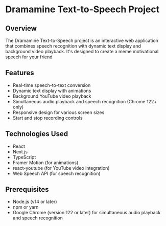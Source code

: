 # Dramamine Text-to-Speech Project

## Overview

The Dramamine Text-to-Speech project is an interactive web application that combines speech recognition with dynamic text display and background video playback. It's designed to create a meme motivational speech for your friend

## Features
- Real-time speech-to-text conversion
- Dynamic text display with animations
- Background YouTube video playback
- Simultaneous audio playback and speech recognition (Chrome 122+ only)
- Responsive design for various screen sizes
- Start and stop recording controls

## Technologies Used
- React
- Next.js
- TypeScript
- Framer Motion (for animations)
- react-youtube (for YouTube video integration)
- Web Speech API (for speech recognition)



## Prerequisites
- Node.js (v14 or later)
- npm or yarn
- Google Chrome (version 122 or later) for simultaneous audio playback and speech recognition

